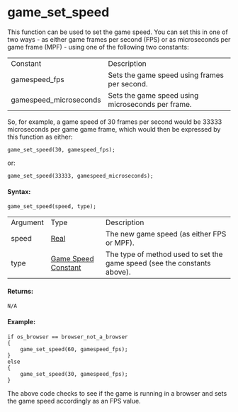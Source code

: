 # game_set_speed

This function can be used to set the game speed. You can set this in one
of two ways - as either game frames per second (FPS) or as microseconds
per game frame (MPF) - using one of the following two constants:

|                          |                                                   |
|--------------------------|---------------------------------------------------|
| Constant                 | Description                                       |
|  gamespeed_fps           | Sets the game speed using frames per second.      |
|  gamespeed_microseconds  | Sets the game speed using microseconds per frame. |

So, for example, a game speed of 30 frames per second would be 33333
microseconds per game game frame, which would then be expressed by this
function as either:

``` gml
game_set_speed(30, gamespeed_fps);
```

or:

``` gml
game_set_speed(33333, gamespeed_microseconds);
```

#### Syntax:

``` gml
game_set_speed(speed, type);
```

|          |                                                                                                               |                                                                          |
|----------|---------------------------------------------------------------------------------------------------------------|--------------------------------------------------------------------------|
| Argument | Type                                                                                                          | Description                                                              |
| speed    |  [Real](../../../../GameMaker_Language/GML_Overview/Data_Types)                                           | The new game speed (as either FPS or MPF).                               |
| type     |  [Game Speed Constant](../../../../GameMaker_Language/GML_Reference/General_Game_Control/game_get_speed)  | The type of method used to set the game speed (see the constants above). |

#### Returns:

``` gml
N/A
```

#### Example:

``` gml
if os_browser == browser_not_a_browser
{
    game_set_speed(60, gamespeed_fps);
}
else
{
    game_set_speed(30, gamespeed_fps);
}
```

The above code checks to see if the game is running in a browser and
sets the game speed accordingly as an FPS value.
